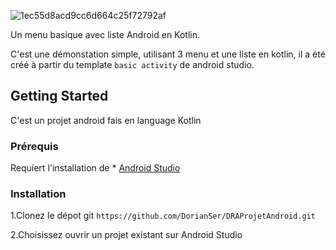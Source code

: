 ![1ec55d8acd9cc6d664c25f72792af](https://user-images.githubusercontent.com/90380122/143004653-099a0106-0b8e-499e-bbaf-3f9e28fc0519.jpg)

Un menu basique avec liste Android en Kotlin.

C'est une démonstation simple, utilisant 3 menu et une liste en kotlin, il a été créé à partir du template ```basic activity``` de android studio.

## Getting Started

C'est un projet android fais en language Kotlin

### Prérequis
Requiert l'installation de * [Android Studio](https://developer.android.com/studio)

### Installation
1.Clonez le dépot git ```https://github.com/DorianSer/DRAProjetAndroid.git```

2.Choisissez ouvrir un projet existant sur Android Studio
